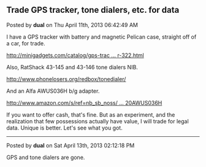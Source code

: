 ## Trade GPS tracker, tone dialers, etc. for data
Posted by **dual** on Thu April 11th, 2013 06:42:49 AM

I have a GPS tracker with battery and magnetic Pelican case, straight off of a car, for trade.

<!-- m --><a class="postlink" href="http://minigadgets.com/catalog/gps-tracking/iberiangps--iberian-live-tracker-322.html">http://minigadgets.com/catalog/gps-trac ... r-322.html</a><!-- m -->

Also, RatShack 43-145 and 43-146 tone dialers NIB.

<!-- m --><a class="postlink" href="http://www.phonelosers.org/redbox/tonedialer/">http://www.phonelosers.org/redbox/tonedialer/</a><!-- m -->

And an Alfa AWUS036H b/g adapter.

<!-- m --><a class="postlink" href="http://www.amazon.com/s/ref=nb_sb_noss/189-3883975-1024404?url=search-alias%3Daps&amp;field-keywords=Alfa%20AWUS036H">http://www.amazon.com/s/ref=nb_sb_noss/ ... 20AWUS036H</a><!-- m -->

If you want to offer cash, that's fine. But as an experiment, and the realization that few possessions actually have value, I will trade for legal data. Unique is better. Let's see what you got.

--------------------------------------------------------------------------------

Posted by **dual** on Sat April 13th, 2013 02:12:18 PM

GPS and tone dialers are gone.
